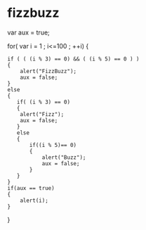 fizzbuzz
========

var aux = true;

for( var i = 1 ; i<=100 ; ++i)
{
    
    if ( ( (i % 3) == 0) && ( (i % 5) == 0 ) )
    {
        alert("FizzBuzz");
        aux = false;
    }
    else
    {
       if( (i % 3) == 0)
       {
        alert("Fizz");
        aux = false;
       }        
       else
       {
           if((i % 5)== 0)
           {
               alert("Buzz");
               aux = false; 
           }
       }
    }
    if(aux == true)
    {
        alert(i);
    }
    
}
